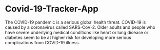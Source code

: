# Covid-19-Tracker-App
The COVID-19 pandemic is a serious global health threat. COVID-19 is caused by a coronavirus called SARS-CoV-2. Older adults and people who have severe underlying medical conditions like heart or lung disease or diabetes seem to be at higher risk for developing more serious complications from COVID-19 illness.
